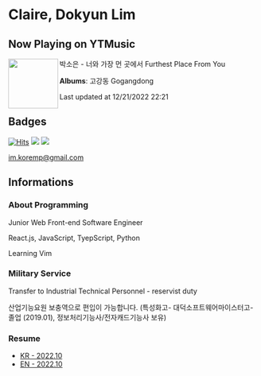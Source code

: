 # Claire, Dokyun Lim

## Now Playing on YTMusic

[<img align="left" width="100" src="https://lh3.googleusercontent.com/3b-tOw2VysZPatApY483kt_-9wm-WToX1AGyTqUOiva9XOkk93vMG2mcN8wJv1j8y6W2QzwMZEl11eFI">](https://music.youtube.com/watch?v=Gs5123rH4GA)

박소은 - 너와 가장 먼 곳에서 Furthest Place From You

**Albums**: 고강동 Gogangdong

Last updated at 12/21/2022 22:21

## Badges

[![Hits](https://hits.seeyoufarm.com/api/count/incr/badge.svg?url=https%3A%2F%2Fgithub.com%2Fkoremp%2Fkormep&count_bg=%2379C83D&title_bg=%23555555&icon=&icon_color=%23E7E7E7&title=hits&edge_flat=false)](https://hits.seeyoufarm.com)
<a href="https://dev.to/koremp"><img src="https://img.shields.io/badge/dev.to-0A0A0A?style=for-the-badge&logo=devdotto&logoColor=white"/></a>
<a href="https://www.linkedin.com/in/koremp"><img src="https://img.shields.io/badge/LinkedIn-0077B5?style=flat-square&logo=linkedin&logoColor=white"/></a>

im.koremp@gmail.com

## Informations

### About Programming

Junior Web Front-end Software Engineer

React.js, JavaScript, TyepScript, Python

Learning Vim

### Military Service

Transfer to Industrial Technical Personnel - reservist duty

산업기능요원 보충역으로 편입이 가능합니다. (특성화고- 대덕소프트웨어마이스터고- 졸업 (2019.01), 정보처리기능사/전자캐드기능사 보유)

### Resume

* [KR - 2022.10](./resume/README.md)
* [EN - 2022.10](./resume/README.en.md)
